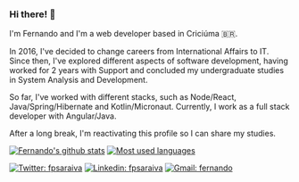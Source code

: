 ### Hi there! 👋

I'm Fernando and I'm a web developer based in Criciúma 🇧🇷.

In 2016, I've decided to change careers from International Affairs to IT. Since then, I've explored different aspects of software development, having worked for 2 years with Support and concluded my undergraduate studies in System Analysis and Development.

So far, I've worked with different stacks, such as Node/React, Java/Spring/Hibernate and Kotlin/Micronaut. Currently, I work as a full stack developer with Angular/Java.

After a long break, I'm reactivating this profile so I can share my studies.

[![Fernando's github stats](https://github-readme-stats.vercel.app/api?username=fpsaraiva&show_icons=true&title_color=61dafb&text_color=FFFFFF&icon_color=61dafb&bg_color=20232a)](https://github.com/anuraghazra/github-readme-stats)
[![Most used languages](https://github-readme-stats.vercel.app/api/top-langs/?username=fpsaraiva&hide=html&layout=compact&title_color=61dafb&text_color=FFFFFF&icon_color=61dafb&bg_color=20232a)](https://github.com/anuraghazra/github-readme-stats)

[![Twitter: fpsaraiva](https://img.shields.io/badge/Twitter-1DA1F2?style=flat-square&logo=twitter&logoColor=white&link=https://twitter.com/fpsaraiva)](https://twitter.com/fpsaraiva)
[![Linkedin: fpsaraiva](https://img.shields.io/badge/-Linkedin-blue?style=flat-square&logo=Linkedin&logoColor=white&link=https://www.linkedin.com/in/fpsaraiva/)](https://www.linkedin.com/in/fpsaraiva/)
[![Gmail: fernando](https://img.shields.io/badge/-Gmail-c14438?style=flat-square&logo=Gmail&logoColor=white&link=mailto:fernando@fpsaraiva.dev)](mailto:fernando@fpsaraiva.dev)

<!--
**fpsaraiva/fpsaraiva** is a ✨ _special_ ✨ repository because its `README.md` (this file) appears on your GitHub profile.

Here are some ideas to get you started:

- 🔭 I’m currently working on ...
- 🌱 I’m currently learning ...
- 👯 I’m looking to collaborate on ...
- 🤔 I’m looking for help with ...
- 💬 Ask me about ...
- 📫 How to reach me: ...
- 😄 Pronouns: ...
- ⚡ Fun fact: ...
-->

